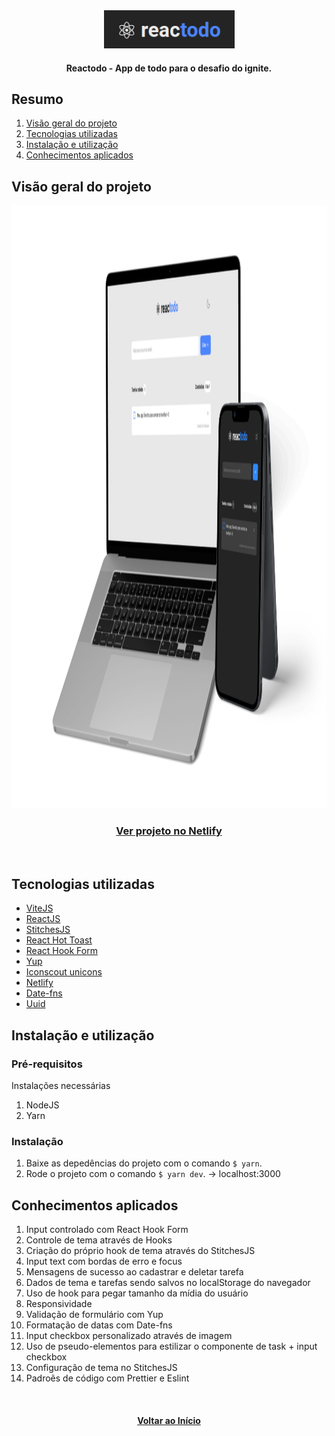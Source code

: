 <div id="top" align="center">
  <div>
    <img src="github/images/logo.png" alt="Logo" width="209" height="61">
  </div>
  <h4 align="center">Reactodo - App de todo para o desafio do ignite.</h4>
</div>

## Resumo

<ol>
  <li><a href="#visão-geral-do-projeto">Visão geral do projeto</a></li>
  <li><a href="#tecnologias-utilizadas">Tecnologias utilizadas</a></li>
  <li><a href="#instalação-e-utilização">Instalação e utilização</a></li>
  <li><a href="#conhecimentos-aplicados">Conhecimentos aplicados</a></li>
</ol>

## Visão geral do projeto

<div align="center">
  <img src="github/images/preview.png" alt="project preview" width="1409" height="965">  
</div>
<div align="center">
  <h3>
    <a href="https://ivantodo.netlify.app/">Ver projeto no Netlify</a>
  </h3>
</div>

</br>

## Tecnologias utilizadas

- [ViteJS](https://vitejs.dev/)
- [ReactJS](https://reactjs.org/)
- [StitchesJS](https://stitches.dev/docs/introduction)
- [React Hot Toast](https://react-hot-toast.com/)
- [React Hook Form](https://react-hook-form.com/)
- [Yup](https://www.npmjs.com/package/yup)
- [Iconscout unicons](https://iconscout.com/unicons/explore/line)
- [Netlify](https://app.netlify.com/)
- [Date-fns](https://date-fns.org/)
- [Uuid](https://www.uuidgenerator.net/version4)

## Instalação e utilização

### Pré-requisitos

Instalações necessárias

1. NodeJS
2. Yarn

### Instalação

1. Baixe as depedências do projeto com o comando `$ yarn`.
2. Rode o projeto com o comando `$ yarn dev`. -> localhost:3000

## Conhecimentos aplicados

1. Input controlado com React Hook Form
2. Controle de tema através de Hooks
3. Criação do próprio hook de tema através do StitchesJS
4. Input text com bordas de erro e focus
5. Mensagens de sucesso ao cadastrar e deletar tarefa
6. Dados de tema e tarefas sendo salvos no localStorage do navegador
7. Uso de hook para pegar tamanho da mídia do usuário
8. Responsividade
9. Validação de formulário com Yup
10. Formatação de datas com Date-fns
11. Input checkbox personalizado através de imagem
12. Uso de pseudo-elementos para estilizar o componente de task + input checkbox
13. Configuração de tema no StitchesJS
14. Padroẽs de código com Prettier e Eslint

</br>

<h4 align="center"><a href="#top">Voltar ao Início</a></h4>

